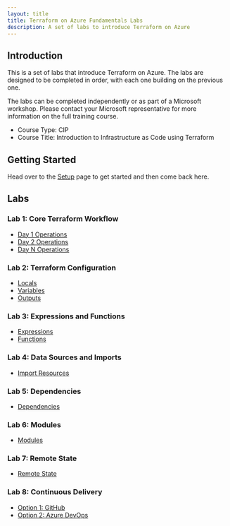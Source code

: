 ```yaml
---
layout: title
title: Terraform on Azure Fundamentals Labs
description: A set of labs to introduce Terraform on Azure
---
```


## Introduction

This is a set of labs that introduce Terraform on Azure. The labs are designed to be completed in order, with each one building on the previous one.

The labs can be completed independently or as part of a Microsoft workshop. Please contact your Microsoft representative for more information on the full training course.

* Course Type: CIP
* Course Title: Introduction to Infrastructure as Code using Terraform

## Getting Started

Head over to the [Setup](setup.md) page to get started and then come back here.

## Labs

### Lab 1: Core Terraform Workflow

* [Day 1 Operations](01-core-terraform-workflow/01-day-1-operations.md)
* [Day 2 Operations](01-core-terraform-workflow/02-day-2-operations.md)
* [Day N Operations](01-core-terraform-workflow/03-day-n-operations.md)

### Lab 2: Terraform Configuration

* [Locals](02-terraform-configuration/01-locals.md)
* [Variables](02-terraform-configuration/02-variables.md)
* [Outputs](02-terraform-configuration/03-outputs.md)

### Lab 3: Expressions and Functions

* [Expressions](03-expressions-and-functions/01-expressions.md)
* [Functions](03-expressions-and-functions/02-functions.md)

### Lab 4: Data Sources and Imports

* [Import Resources](04-data-sources-and-refactoring/1-import-resources.md)

### Lab 5: Dependencies

* [Dependencies](05-dependencies/01-dependencies.md)

### Lab 6: Modules

* [Modules](06-modules/01-modules.md)

### Lab 7: Remote State

* [Remote State](07-remote-state/01-remote-state.md)

### Lab 8: Continuous Delivery

* [Option 1: GitHub](09-continuous-delivery/01-github.md)
* [Option 2: Azure DevOps](09-continuous-delivery/02-azure-devops.md)
